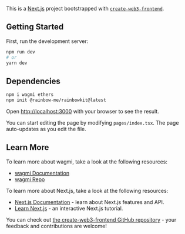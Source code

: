 This is a [Next.js](https://nextjs.org/) project bootstrapped with [`create-web3-frontend`](https://github.com/dhaiwat10/create-web3-frontend).

## Getting Started

First, run the development server:

```bash
npm run dev
# or
yarn dev
```

## Dependencies
```bash
npm i wagmi ethers
npm init @rainbow-me/rainbowkit@latest
```


Open [http://localhost:3000](http://localhost:3000) with your browser to see the result.

You can start editing the page by modifying `pages/index.tsx`. The page auto-updates as you edit the file.

## Learn More

To learn more about wagmi, take a look at the following resources:

- [wagmi Documentation](https://wagmi.sh)
- [wagmi Repo](https://github.com/tmm/wagmi)

To learn more about Next.js, take a look at the following resources:

- [Next.js Documentation](https://nextjs.org/docs) - learn about Next.js features and API.
- [Learn Next.js](https://nextjs.org/learn) - an interactive Next.js tutorial.

You can check out [the create-web3-frontend GitHub repository](https://github.com/dhaiwat10/create-web3-frontend) - your feedback and contributions are welcome!
